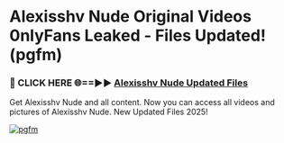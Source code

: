 # Alexisshv Nude Original Videos 0nlyFans Leaked - Files Updated! (pgfm)

<h3>🔴 CLICK HERE 🌐==►► <a href="https://tinyurl.com/52m3yx9h" rel="nofollow">Alexisshv Nude Updated Files</a></h3>

Get Alexisshv Nude and all content. Now you can access all videos and pictures of Alexisshv Nude. New Updated Files 2025!

[![pgfm](https://i.imgur.com/TnHtlc8.gif)](https://tinyurl.com/52m3yx9h)
